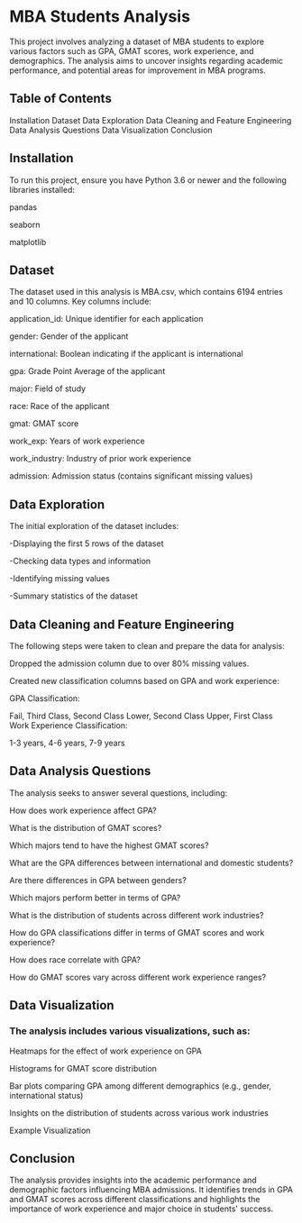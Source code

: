 # MBA Students Analysis
This project involves analyzing a dataset of MBA students to explore various factors such as GPA, GMAT scores, work experience, and demographics. The analysis aims to uncover insights regarding  academic performance, and potential areas for improvement in MBA programs.

## Table of Contents
Installation
Dataset
Data Exploration
Data Cleaning and Feature Engineering
Data Analysis Questions
Data Visualization
Conclusion

## Installation
To run this project, ensure you have Python 3.6 or newer and the following libraries installed:

pandas

seaborn

matplotlib

## Dataset
The dataset used in this analysis is MBA.csv, which contains 6194 entries and 10 columns. Key columns include:

application_id: Unique identifier for each application

gender: Gender of the applicant

international: Boolean indicating if the applicant is international

gpa: Grade Point Average of the applicant

major: Field of study

race: Race of the applicant

gmat: GMAT score

work_exp: Years of work experience

work_industry: Industry of prior work experience

admission: Admission status (contains significant missing values)

## Data Exploration
The initial exploration of the dataset includes:

-Displaying the first 5 rows of the dataset

-Checking data types and information

-Identifying missing values

-Summary statistics of the dataset

## Data Cleaning and Feature Engineering

The following steps were taken to clean and prepare the data for analysis:

Dropped the admission column due to over 80% missing values.

Created new classification columns based on GPA and work experience:

GPA Classification:

Fail, Third Class, Second Class Lower, Second Class Upper, First Class
Work Experience Classification:

1-3 years, 4-6 years, 7-9 years

## Data Analysis Questions
The analysis seeks to answer several questions, including:

How does work experience affect GPA?

What is the distribution of GMAT scores?

Which majors tend to have the highest GMAT scores?

What are the GPA differences between international and domestic students?

Are there differences in GPA between genders?

Which majors perform better in terms of GPA?

What is the distribution of students across different work industries?

How do GPA classifications differ in terms of GMAT scores and work experience?

How does race correlate with GPA?

How do GMAT scores vary across different work experience ranges?


## Data Visualization

### The analysis includes various visualizations, such as:

Heatmaps for the effect of work experience on GPA

Histograms for GMAT score distribution

Bar plots comparing GPA among different demographics (e.g., gender, international status)

Insights on the distribution of students across various work industries

Example Visualization

## Conclusion
The analysis provides insights into the academic performance and demographic factors influencing MBA admissions. It identifies trends in GPA and GMAT scores across different classifications and highlights the importance of work experience and major choice in students' success.
